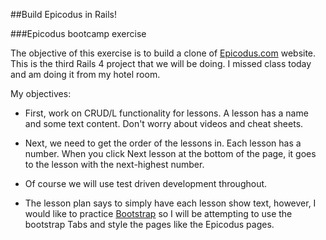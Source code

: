 ##Build Epicodus in Rails!

###Epicodus bootcamp exercise

The objective of this exercise is to build a clone of <a href="http://www.learnhowtoprogram.com">Epicodus.com</a> website. This is the third Rails 4 project that we will be doing.  I missed class today and am doing it from my hotel room.  

My objectives:

* First, work on CRUD/L functionality for lessons. A lesson has a name and some text content. Don't worry about videos and cheat sheets.

* Next, we need to get the order of the lessons in. Each lesson has a number. When you click Next lesson at the bottom of the page, it goes to the lesson with the next-highest number.

* Of course we will use test driven development throughout.

* The lesson plan says to simply have each lesson show text, however, I would like to practice <a href="http://getbootstrap.com/">Bootstrap</a> so I will be attempting to use the bootstrap Tabs and style the pages like the Epicodus pages.
